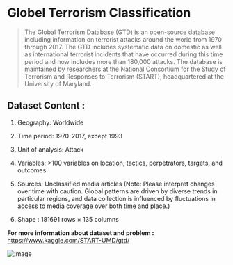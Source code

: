 # Globel Terrorism Classification

>The Global Terrorism Database (GTD) is an open-source database including information on terrorist attacks around the world from 1970 through 2017. The GTD includes systematic data on domestic as well as international terrorist incidents that have occurred during this time period and now includes more than 180,000 attacks. The database is maintained by researchers at the National Consortium for the Study of Terrorism and Responses to Terrorism (START), headquartered at the University of Maryland.

## Dataset Content :
  1.  Geography: Worldwide
   
  2.  Time period: 1970-2017, except 1993
 
  3. Unit of analysis: Attack
   
  4. Variables: >100 variables on location, tactics, perpetrators, targets, and outcomes
  
  5. Sources: Unclassified media articles (Note: Please interpret changes over time with caution. Global patterns are driven by diverse trends in particular regions, and data collection is influenced by fluctuations in access to media coverage over both time and place.)
  
 6. Shape : 181691 rows × 135 columns
 
 **For more information about dataset and problem :** https://www.kaggle.com/START-UMD/gtd/

![image](https://user-images.githubusercontent.com/78029611/163474604-7b1a777f-1995-4d57-8138-7c054a1b8672.png)
